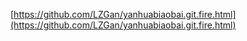 [https://github.com/LZGan/yanhuabiaobai.git.fire.html](https://github.com/LZGan/yanhuabiaobai.git.fire.html)

